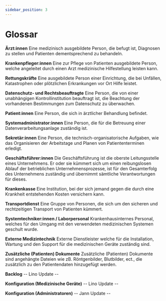 ```yaml
---
sidebar_position: 3
---
```


# Glossar

**Ärzt:innen**
Eine medizinisch ausgebildete Person, die befugt ist, Diagnosen zu stellen und Patienten dementsprechend zu behandeln.

**Krankenpfleger:innen**
Eine zur Pflege von Patienten ausgebildete Person, welche angeleitet durch einen Arzt medizinische Hilfestellung leisten kann.

**Rettungskräfte**
Eine ausgebildete Person einer Einrichtung, die bei Unfällen, Katastrophen oder plötzlichen Erkrankungen vor Ort Hilfe leistet.

**Datenschutz- und Rechtsbeauftragte**
Eine Person, die von einer unabhängigen Kontrollinstitution beauftragt ist, die Beachtung der vorhandenen Bestimmungen zum Datenschutz zu überwachen.

**Patient:innen**
Eine Person, die sich in ärztlicher Behandlung befindet.

**Systemadministrator:innen**
Eine Person, die für die Betreuung einer Datenverarbeitungsanlage zuständig ist.

**Sekretär:innen**
Eine Person, die technisch-organisatorische Aufgaben, wie das Organisieren der Arbeitstage und Planen von Patiententerminen erledigt.

**Geschäftsführer:innen**
Die Geschäftsführung ist die oberste Leitungsstelle eines Unternehmens. Er oder sie kümmert sich um einen reibungslosen Ablauf der betrieblichen Unternehmensprozesse, ist für den Gesamterfolg des Unternehmens zuständig und übernimmt sämtliche Verantwortungen für dieses.

**Krankenkasse**
Eine Institution, bei der sich jemand gegen die durch eine Krankheit entstehenden Kosten versichern kann.

**Transportdienst**
Eine Gruppe von Personen, die sich um den sicheren und rechtzeitigen Transport von Patienten kümmert.

**Systemtechniker:innen / Laborpersonal**
Krankenhausinternes Personal, welches für den Umgang mit den verwendeten medizinischen Systemen geschult wurde.

**Externe Medizintechnik**
Externe Dienstleister welche für die Installation, Wartung und den Support für die medizinischen Geräte zuständig sind.

**Zusätzliche (Patienten) Dokumente**
Zusätzliche (Patienten) Dokumente sind angehängte Dateien wie zB. Röntgenbilder, Blutbilder, ect., die zusätzlich zu den Patientendaten hinzugefügt werden.

**Backlog**
-- Lino Update --

**Konfiguration (Medizinische Geräte)**
-- Lino Update --

**Konfiguration (Administratoren)**
-- Jann Update --


